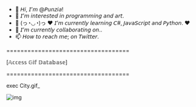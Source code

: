 - 👋 𝘏𝘪, 𝘐’𝘮 @𝘗𝘶𝘯𝘻𝘪𝘢!
- 👀 𝘐’𝘮 𝘪𝘯𝘵𝘦𝘳𝘦𝘴𝘵𝘦𝘥 𝘪𝘯 𝘱𝘳𝘰𝘨𝘳𝘢𝘮𝘮𝘪𝘯𝘨 𝘢𝘯𝘥 𝘢𝘳𝘵.
- 🌱 (っ◔◡◔)っ ♥ 𝘐’𝘮 𝘤𝘶𝘳𝘳𝘦𝘯𝘵𝘭𝘺 𝘭𝘦𝘢𝘳𝘯𝘪𝘯𝘨 𝘊#, 𝘑𝘢𝘷𝘢𝘚𝘤𝘳𝘪𝘱𝘵 𝘢𝘯𝘥 𝘗𝘺𝘵𝘩𝘰𝘯. ♥
- 💞️ 𝘐’𝘮 𝘤𝘶𝘳𝘳𝘦𝘯𝘵𝘭𝘺 𝘤𝘰𝘭𝘭𝘢𝘣𝘰𝘳𝘢𝘵𝘪𝘯𝘨 𝘰𝘯..
- 📫 𝘏𝘰𝘸 𝘵𝘰 𝘳𝘦𝘢𝘤𝘩 𝘮𝘦; 𝘰𝘯 𝘛𝘸𝘪𝘵𝘵𝘦𝘳.

<!---
Punzia/Punzia is a ✨ special ✨ repository because its `README.md` (this file) appears on your GitHub profile.
You can click the Preview link to take a look at your changes.
--->
===================================

[𝔸𝕔𝕔𝕖𝕤𝕤 𝔾𝕚𝕗 𝔻𝕒𝕥𝕒𝕓𝕒𝕤𝕖]

===================================

exec City.gif_


![img](https://i.imgur.com/YGpaDfK.gif)
